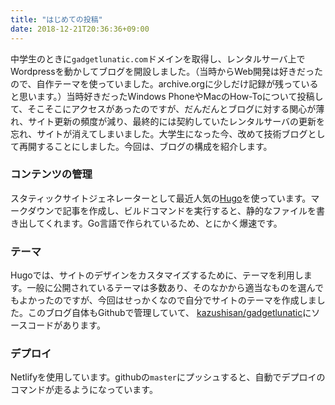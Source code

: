 ```yaml
---
title: "はじめての投稿"
date: 2018-12-21T20:36:36+09:00
---
```


中学生のときに`gadgetlunatic.com`ドメインを取得し、レンタルサーバ上でWordpressを動かしてブログを開設しました。（当時からWeb開発は好きだったので、自作テーマを使っていました。archive.orgに少しだけ記録が残っていると思います。）当時好きだったWindows PhoneやMacのHow-Toについて投稿して、そこそこにアクセスがあったのですが、だんだんとブログに対する関心が薄れ、サイト更新の頻度が減り、最終的には契約していたレンタルサーバの更新を忘れ、サイトが消えてしまいました。大学生になった今、改めて技術ブログとして再開することにしました。今回は、ブログの構成を紹介します。


### コンテンツの管理

スタティックサイトジェネレーターとして最近人気の[Hugo](https://gohugo.io)を使っています。マークダウンで記事を作成し、ビルドコマンドを実行すると、静的なファイルを書き出してくれます。Go言語で作られているため、とにかく爆速です。

### テーマ

Hugoでは、サイトのデザインをカスタマイズするために、テーマを利用します。一般に公開されているテーマは多数あり、そのなかから適当なものを選んでもよかったのですが、今回はせっかくなので自分でサイトのテーマを作成しました。このブログ自体もGithubで管理していて、
[kazushisan/gadgetlunatic](https://github.com/kazushisan/gadgetlunatic)にソースコードがあります。

### デプロイ

Netlifyを使用しています。githubの`master`にプッシュすると、自動でデプロイのコマンドが走るようになっています。

